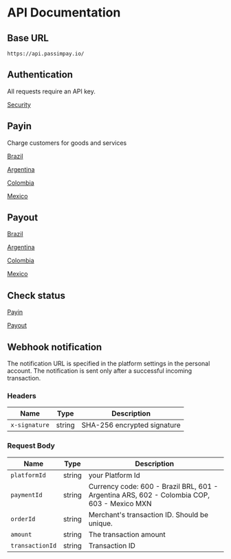 # API Documentation

## Base URL
`https://api.passimpay.io/`

## Authentication
All requests require an API key.

[Security](docs/security.md)

## Payin
Charge customers for goods and services

[Brazil](docs/payin/brazil.md)

[Argentina](docs/payin/argentina.md)

[Colombia](docs/payin/colombia.md)

[Mexico](docs/payin/mexico.md)

## Payout

[Brazil](docs/payut/brazil.md)

[Argentina](docs/payut/argentina.md)

[Colombia](docs/payut/colombia.md)

[Mexico](docs/payut/mexico.md)

## Check status

[Payin](docs/instatus.md)

[Payout](docs/outstatus.md)

## Webhook notification

The notification URL is specified in the platform settings in the personal account. 
The notification is sent only after a successful incoming transaction.

### Headers
| Name | Type | Description |
|-------------|--------|-------------------------------|
| `x-signature` | string | SHA-256 encrypted signature |

### Request Body
| Name | Type | Description |
|-------------|--------|-------------------------------|
| `platformId` | string | your Platform Id |
| `paymentId` | string | Currency code: 600 - Brazil BRL, 601 - Argentina ARS, 602 - Colombia COP, 603 - Mexico MXN |
| `orderId` | string | Merchant's transaction ID. Should be unique. |
| `amount` | string | The transaction amount |
| `transactionId` | string | Transaction ID |
